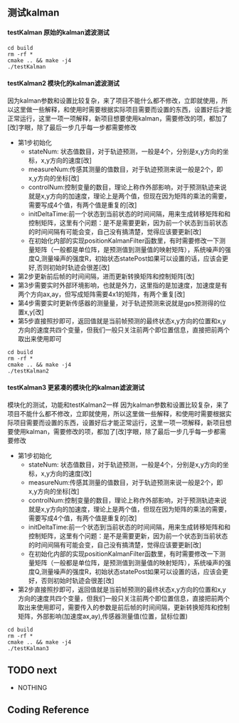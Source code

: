 ## 测试kalman
#### testKalman 原始的kalman滤波测试
```
cd build
rm -rf *
cmake .. && make -j4
./testKalman
```

#### testKalman2 模块化的kalman滤波测试
因为kalman参数和设置比较复杂，来了项目不能什么都不修改，立即就使用，所以这里做一些解释，和使用时需要根据实际项目需要而设置的东西，设置好后才能正常运行，这里一项一项解释，新项目想要使用kalman，需要修改的项，都加了[改]字眼，除了最后一步几乎每一步都需要修改  
 * 第1步初始化	
	+ stateNum: 状态值数目，对于轨迹预测，一般是4个，分别是x,y方向的坐标，x,y方向的速度[改]
	+ measureNum:传感其测量的值数目，对于轨迹预测来说一般是2个，即x,y方向的坐标[改]
	+ controlNum:控制变量的数目，理论上称作外部影响，对于预测轨迹来说就是x,y方向的加速度，理论上是两个值，但现在因为矩阵的乘法的需要，需要写成4个值，有两个值是重复的[改]
	+ initDeltaTime:前一个状态到当前状态的时间间隔，用来生成转移矩阵和和控制矩阵，这里有个问题：是不是需要更新，因为前一个状态到当前状态的时间间隔有可能会变，自己没有搞清楚，觉得应该要更新[改]
	+ 在初始化内部的实现positionKalmanFilter函数里，有时需要修改一下测量矩阵（一般都是单位阵，是预测值到测量值的映射矩阵），系统噪声的强度Q,测量噪声的强度R，初始状态statePost如果可以设置的话，应该会更好,否则初始时轨迹会很差[改]
 * 第2步更新前后帧的时间间隔，进而更新转换矩阵和控制矩阵[改]  
 * 第3步需要实时外部环境影响，也就是外力，这里指的是加速度，加速度是有两个方向ax,ay，但写成矩阵需要4x1的矩阵，有两个重复[改]  
 * 第4步需要实时更新传感器的测量量，对于轨迹预测来说就是gps预测得的位置x,y[改]  
 * 第5步直接照抄即可，返回值就是当前帧预测的最终状态x,y方向的位置和x,y方向的速度共四个变量，但我们一般只关注前两个即位置信息，直接把前两个取出来使用即可
```
cd build
rm -rf *
cmake .. && make -j4
./testKalman2
```

#### testKalman3 更紧凑的模块化的kalman滤波测试
模块化的测试，功能和testKalman2一样
因为kalman参数和设置比较复杂，来了项目不能什么都不修改，立即就使用，所以这里做一些解释，和使用时需要根据实际项目需要而设置的东西，设置好后才能正常运行，这里一项一项解释，新项目想要使用kalman，需要修改的项，都加了[改]字眼，除了最后一步几乎每一步都需要修改  
 * 第1步初始化	
	+ stateNum: 状态值数目，对于轨迹预测，一般是4个，分别是x,y方向的坐标，x,y方向的速度[改]
	+ measureNum:传感其测量的值数目，对于轨迹预测来说一般是2个，即x,y方向的坐标[改]
	+ controlNum:控制变量的数目，理论上称作外部影响，对于预测轨迹来说就是x,y方向的加速度，理论上是两个值，但现在因为矩阵的乘法的需要，需要写成4个值，有两个值是重复的[改]
	+ initDeltaTime:前一个状态到当前状态的时间间隔，用来生成转移矩阵和和控制矩阵，这里有个问题：是不是需要更新，因为前一个状态到当前状态的时间间隔有可能会变，自己没有搞清楚，觉得应该要更新[改]
	+ 在初始化内部的实现positionKalmanFilter函数里，有时需要修改一下测量矩阵（一般都是单位阵，是预测值到测量值的映射矩阵），系统噪声的强度Q,测量噪声的强度R，初始状态statePost如果可以设置的话，应该会更好，否则初始时轨迹会很差[改]
 * 第2步直接照抄即可，返回值就是当前帧预测的最终状态x,y方向的位置和x,y方向的速度共四个变量，但我们一般只关注前两个即位置信息，直接把前两个取出来使用即可，需要传入的参数是前后帧的时间间隔，更新转换矩阵和控制矩阵，外部影响(加速度ax,ay),传感器测量值(位置，鼠标位置)
```
cd build
rm -rf *
cmake .. && make -j4
./testKalman3
```

## TODO next
+ NOTHING
## Coding Reference

